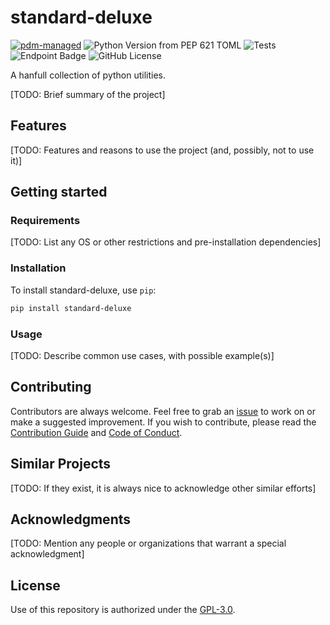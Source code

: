 # standard-deluxe

[![pdm-managed](https://img.shields.io/badge/pdm-managed-blueviolet)](https://pdm-project.org)
![Python Version from PEP 621 TOML](https://img.shields.io/python/required-version-toml?tomlFilePath=https%3A%2F%2Fraw.githubusercontent.com%2Fgravures%2Fstandard-deluxe%2Fmain%2Fpyproject.toml)
![Tests](https://github.com/gravures/standard-deluxe/actions/workflows/main.yml/badge.svg)![Endpoint Badge](https://img.shields.io/endpoint?url=https://raw.githubusercontent.com/gravures/standard-deluxe/python-coverage/endpoint.json&logo=codecov&label=coverage) ![GitHub License](https://img.shields.io/github/license/gravures/standard-deluxe)

A hanfull collection of python utilities.

[TODO: Brief summary of the project]

## Features

[TODO: Features and reasons to use the project (and, possibly, not to use it)]

## Getting started

### Requirements

[TODO: List any OS or other restrictions and pre-installation dependencies]

### Installation

To install standard-deluxe, use `pip`:

```sh
pip install standard-deluxe
```

### Usage

[TODO: Describe common use cases, with possible example(s)]

## Contributing

Contributors are always welcome. Feel free to grab an [issue](https://github.com/gravures/standard-deluxe/issues) to work on or make a suggested improvement. If you wish to contribute, please read the [Contribution Guide](https://github.com/gravures/standard-deluxe/contributing.md) and [Code of Conduct](https://github.com/gravures/standard-deluxe/code_of_conduct.md).


## Similar Projects

[TODO: If they exist, it is always nice to acknowledge other similar efforts]


## Acknowledgments

[TODO: Mention any people or organizations that warrant a special acknowledgment]


## License

Use of this repository is authorized under the [GPL-3.0](https://github.com/gravures/standard-deluxe/LICENSE).
